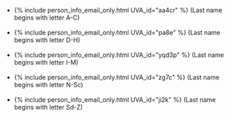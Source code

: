 - {% include person_info_email_only.html UVA_id="aa4cr" %} (Last name begins with letter A-C)<br><br class="hidden-sm-up">
- {% include person_info_email_only.html UVA_id="pa8e" %} (Last name begins with letter D-H)<br><br class="hidden-sm-up">
- {% include person_info_email_only.html UVA_id="yqd3p" %} (Last name begins with letter I-M)<br><br class="hidden-sm-up">
- {% include person_info_email_only.html UVA_id="zg7c" %} (Last name begins with letter N-Sc)<br><br class="hidden-sm-up">
- {% include person_info_email_only.html UVA_id="ji2k" %} (Last name begins with letter Sd-Z)